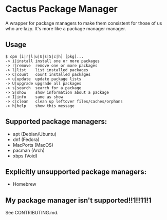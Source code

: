 # Cactus Package Manager
A wrapper for package managers to make them consistent for those of us who are
lazy. It's more like a package manager manager.

## Usage

```
$ cpm [i|r|l|u|U|s|S|c|h] [pkg]...
-> i|install install one or more packages
-> r|remove  remove one or more packages
-> l|list    list installed packages
-> C|count   count installed packages
-> u|update  update package lists
-> U|upgrade upgrade all packages
-> s|search  search for a package
-> S|show    show information about a package
-> I|info    same as show
-> c|clean   clean up leftover files/caches/orphans
-> h|help    show this message
```

## Supported package managers:

- apt (Debian/Ubuntu)
- dnf (Fedora)
- MacPorts (MacOS)
- pacman (Arch)
- xbps (Void)

## Explicitly unsupported package managers:

- Homebrew

## My package manager isn't supported!!1!!11!1

See CONTRIBUTING.md.
